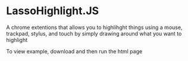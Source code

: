 # LassoHighlight.JS
A chrome extentions that allows you to highlihght things using a mouse, trackpad, stylus, and touch by simply drawing around what you want to highlight

To view example, download and then run the html page
